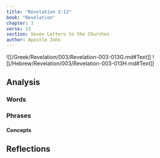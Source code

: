```yaml
---
title: "Revelation 3:13"
book: "Revelation"
chapter: 3
verse: 13
section: Seven Letters to the Churches
author: Apostle John
---
```

![[/Greek/Revelation/003/Revelation-003-013G.md#Text]]
![[/Hebrew/Revelation/003/Revelation-003-013H.md#Text]]

## Analysis

### Words

### Phrases

#### Concepts

## Reflections
